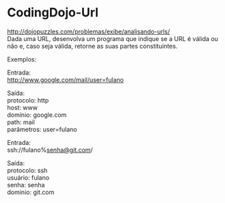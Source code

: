 CodingDojo-Url
==============

http://dojopuzzles.com/problemas/exibe/analisando-urls/  
Dada uma URL, desenvolva um programa que indique se a URL é válida ou não e, caso seja válida, retorne as suas partes constituintes.  

Exemplos:

Entrada:  
  http://www.google.com/mail/user=fulano
  
Saída:  
  protocolo: http  
  host: www  
  domínio: google.com  
  path: mail  
  parâmetros: user=fulano  
  
Entrada:   
  ssh://fulano%senha@git.com/  
  
Saída:  
  protocolo: ssh  
  usuário: fulano  
  senha: senha  
  dominio: git.com  
